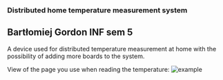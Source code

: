 ### Distributed home temperature measurement system
## Bartłomiej Gordon INF sem 5

A device used for distributed temperature measurement at home with the possibility of adding more boards to the system.

View of the page you use when reading the temperature:
![example](https://user-images.githubusercontent.com/69083596/218278069-8b4bd2b4-d66f-49a7-a6b0-ddc5db8df6ed.png)
